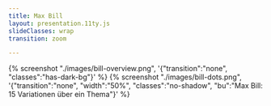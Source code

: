 ```yaml
---
title: Max Bill
layout: presentation.11ty.js
slideClasses: wrap
transition: zoom

---
```


{% screenshot "./images/bill-overview.png", '{"transition":"none", "classes":"has-dark-bg"}' %}
{% screenshot "./images/bill-dots.png", '{"transition":"none", "width":"50%", "classes":"no-shadow", "bu":"Max Bill: 15 Variationen über ein Thema"}' %}


